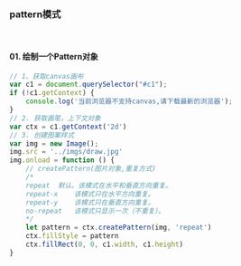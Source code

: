 ### pattern模式

<br/>

#### 01. 绘制一个Pattern对象
  
```js
// 1、获取canvas画布
var c1 = document.querySelector("#c1");
if (!c1.getContext) {
    console.log('当前浏览器不支持canvas,请下载最新的浏览器');
}
// 2. 获取画笔，上下文对象
var ctx = c1.getContext('2d')
// 3. 创建图案样式
var img = new Image();
img.src = '../imgs/draw.jpg'
img.onload = function () {
    // createPattern(图片对象,重复方式)
    /* 
    repeat	默认。该模式在水平和垂直方向重复。
    repeat-x	该模式只在水平方向重复。
    repeat-y	该模式只在垂直方向重复。
    no-repeat	该模式只显示一次（不重复）。
    */
    let pattern = ctx.createPattern(img, 'repeat')
    ctx.fillStyle = pattern
    ctx.fillRect(0, 0, c1.width, c1.height)
}

```

<preview path="./demos/10.vue"></preview>